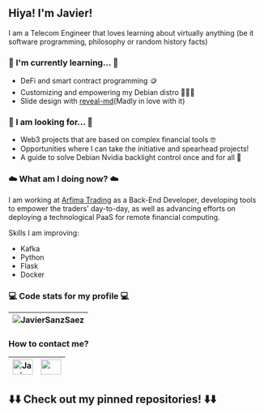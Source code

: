 ## Hiya! I'm Javier!

I am a Telecom Engineer that loves learning about virtually anything (be it software programming, philosophy or random history facts)

### 📖 I'm currently learning... 📖
- DeFi and smart contract programming 🪙
- Customizing and empowering my Debian distro 🦹🏽‍♂️
- Slide design with [reveal-md](https://github.com/webpro/reveal-md)(Madly in love with it)

### 🌠 I am looking for... 🌠
- Web3 projects that are based on complex financial tools 🤓
- Opportunities where I can take the initiative and spearhead projects!
- A guide to solve Debian Nvidia backlight control once and for all 🤬

### ☁️ What am I doing now? ☁️
I am working at [Arfima Trading](https://www.arfima.com) as a Back-End Developer, developing tools to empower the traders' day-to-day, as well as advancing efforts on deploying a technological PaaS for remote financial computing. 

Skills I am improving:
- Kafka
- Python
- Flask
- Docker

### 💻 Code stats for my profile 💻
|<img src="https://github-readme-stats.vercel.app/api/top-langs?username=JavierSanzSaez&show_icons=true&locale=en&layout=compact" alt="JavierSanzSaez" />|
|---|

### How to contact me?
|<a href="https://www.linkedin.com/in/javier-sanz-sáez-19777a135/" target="blank"><img align="center" src="https://raw.githubusercontent.com/rahuldkjain/github-profile-readme-generator/master/src/images/icons/Social/linked-in-alt.svg" alt="JavierSanzSaez" height="30" width="40" /></a>|<a href="mailto:javiersse@gmail.com"><img align="center" src="https://upload.wikimedia.org/wikipedia/commons/7/7e/Gmail_icon_%282020%29.svg" height="30" width="40" /> </a>|
|---|---|

## ⬇️⬇️ Check out my pinned repositories! ⬇️⬇️
